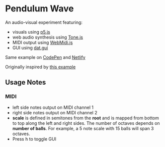 # Pendulum Wave
 
An audio-visual experiment  featuring:

- visuals using [p5.js](https://p5js.org/)
- web audio synthesis using [Tone.js](https://tonejs.github.io/)
- MIDI output using [WebMidi.js](https://webmidijs.org/)
- GUI using [dat.gui](https://github.com/dataarts/dat.gui)


Same example on [CodePen](https://codepen.io/quentin-mckay/pen/dyVrxrE) and [Netlify](https://pendulum-wave.netlify.app/)

Originally inspired by [this example](https://www.youtube.com/watch?v=JsIgubUjTck&ab_channel=TedO)

## Usage Notes

### MIDI ###
- left side notes output on MIDI channel 1
- right side notes output on MIDI channel 2
- **scale** is defined in semitones from the **root** and is mapped from bottom to top along the left and right sides. The number of octaves depends on **number of balls**.  For example, a 5 note scale with 15 balls will span 3 octaves.
- Press <kbd>h</kbd> to toggle GUI